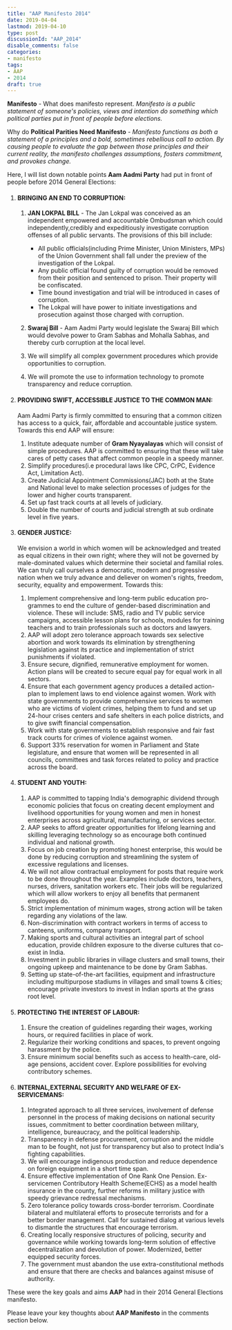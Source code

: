 ```yaml
---
title: "AAP Manifesto 2014"
date: 2019-04-04
lastmod: 2019-04-10
type: post
discussionId: "AAP_2014"
disable_comments: false
categories:
- manifesto
tags:
- AAP
- 2014
draft: true
---
```


**Manifesto** - What does manifesto represent. _Manifesto is a public statement of someone's policies, views and intention do something which political parties put in front of people before elections._

Why do **Political Parities Need Manifesto** - _Manifesto functions as both a statement of a principles and a bold, sometimes
rebellious call to action. By causing people to evaluate the gap between those principles and their current reality, the manifesto challenges assumptions, fosters commitment, and provokes change._

Here, I will list down notable points **Aam Aadmi Party** had put in front of people before 2014 General Elections:

1.  #### BRINGING AN END TO CORRUPTION:

    1. **JAN LOKPAL BILL** - The Jan Lokpal was conceived as an independent empowered and accountable Ombudsman which could independently,credibly and expeditiously investigate corruption offenses of all public servants. The provisions of this bill include:

       - All public officials(including Prime Minister, Union Ministers, MPs) of the Union Government shall fall under the preview of the investigation of the Lokpal.
       - Any public official found guilty of corruption would be removed from their position and sentenced to prison. Their property will be confiscated.
       - Time bound investigation and trial will be introduced in cases of corruption.
       - The Lokpal will have power to initiate investigations and prosecution against those charged with corruption.

    2. **Swaraj Bill** - Aam Aadmi Party would legislate the Swaraj Bill which would devolve power to Gram Sabhas and Mohalla Sabhas, and thereby curb corruption at the local level.
    3. We will simplify all complex government procedures which provide opportunities to corruption.
    4. We will promote the use to information technology to promote transparency and reduce corruption.

2.  #### PROVIDING SWIFT, ACCESSIBLE JUSTICE TO THE COMMON MAN:
    Aam Aadmi Party is firmly committed to ensuring that a common citizen has access to a quick, fair, affordable and accountable justice system. Towards this end AAP will ensure:
    1.  Institute adequate number of **Gram Nyayalayas** which will consist of simple procedures. AAP is committed to ensuring that these will take cares of petty cases that affect common people in a speedy manner.
    2.  Simplify procedures(i.e procedural laws like CPC, CrPC, Evidence Act, Limitation Act).
    3.  Create Judicial Appointment Commissions(JAC) both at the State and National level to make selection processes of judges for the lower and higher courts transparent.
    4.  Set up fast track courts at all levels of judiciary.
    5.  Double the number of courts and judicial strength at sub ordinate level in five years.

3.  #### GENDER JUSTICE:
    We envision a world in which women will be acknowledged and treated as equal citizens in their own right; where they will not be governed by male-dominated values which determine their societal and familial roles. We can truly call ourselves a democratic, modern and progressive nation when we truly advance and deliever on women's rights, freedom, security, equality and empowerment. Towards this:
         
    1. Implement comprehensive and long-term public education pro-grammes to end the culture of gender-based discrimination and violence. These will include: SMS, radio and TV public service campaigns, accessible lesson plans for schools, modules   for training teachers and to train professionals such as doctors and lawyers.
    2. AAP will adopt zero tolerance approach towards sex selective abortion and work towards its elimination by strengthening legislation against its practice and implementation of strict punishments if violated.
    3. Ensure secure, dignified, remunerative employment for women. Action plans will be created to secure equal pay for equal work in all sectors.
    4. Ensure that each government agency produces a detailed action-plan to implement laws to end violence against women. Work with state governments to provide comprehensive services to women who are victims of violent crimes, helping them to fund  and set up 24-hour crises centers and safe shelters in each police districts, and to give swift financial compensation.
    5. Work with state governments to establish responsive and fair fast track courts for crimes of violence against women.
    6. Support 33% reservation for women in Parliament and State legislature, and ensure that women will be represented in all councils, committees and task forces related to policy and practice across the board.

4.  #### STUDENT AND YOUTH:

    1. AAP is committed to tapping India's demographic dividend through economic policies that focus on creating decent employment and livelihood opportunities for young women and men in honest enterprises across agricultural, manufacturing, or services sector.
    2. AAP seeks to afford greater opportunities for lifelong learning and skilling leveraging technology so as encourage both continued individual and national growth.
    3. Focus on job creation by promoting honest enterprise, this would be done by reducing corruption and streamlining the system of excessive regulations and licenses.
    4. We will not allow contractual employment for posts that require work to be done throughout the year. Examples include doctors, teachers, nurses, drivers, sanitation workers etc. Their jobs will be regularized which will allow workers to enjoy all benefits that permanent employees do.
    5. Strict implementation of minimum wages, strong action will be taken regarding any violations of the law.
    6. Non-discrimination with contract workers in terms of access to canteens, uniforms, company transport.
    7. Making sports and cultural activities an integral part of school education, provide children exposure to the diverse cultures that co-exist in India.
    8. Investment in public libraries in village clusters and small towns, their ongoing upkeep and maintenance to be done by Gram Sabhas.
    9. Setting up state-of-the-art facilities, equipment and infrastructure including multipurpose stadiums in villages and small towns & cities; encourage private investors to invest in Indian sports at the grass root level.

5.  #### PROTECTING THE INTEREST OF LABOUR:

    1. Ensure the creation of guidelines regarding their wages, working hours, or required facilities in place of work.
    2. Regularize their working conditions and spaces, to prevent ongoing harassment by the police.
    3. Ensure minimum social benefits such as access to health-care, old-age pensions, accident cover. Explore possibilities for evolving contributory schemes.

6.  #### INTERNAL,EXTERNAL SECURITY AND WELFARE OF EX-SERVICEMANS:

    1. Integrated approach to all three services, involvement of defense personnel in the process of making decisions on national security issues, commitment to better coordination between military, intelligence, bureaucracy, and the political leadership.
    2. Transparency in defense procurement, corruption and the middle man to be fought, not just for transparency but also to protect India's fighting capabilities.
    3. We will encourage indigenous production and reduce dependence on foreign equipment in a short time span.
    4. Ensure effective implementation of One Rank One Pension. Ex-servicemen Contributory Health Scheme(ECHS) as a model health insurance in the county, further reforms in military justice with speedy grievance redressal mechanisms.
    5. Zero tolerance policy towards cross-border terrorism. Coordinate bilateral and multilateral efforts to prosecute terrorists and for a better border management. Call for sustained dialog at various levels to dismantle the structures that encourage terrorism.
    6. Creating locally responsive structures of policing, security and governance while working towards long-term solution of effective decentralization and devolution of power. Modernized, better equipped security forces.
    7. The government must abandon the use extra-constitutional methods and ensure that there are checks and balances against misuse of authority.

These were the key goals and aims **AAP** had in their 2014 General Elections manifesto.

Please leave your key thoughts about **AAP Manifesto** in the comments section below.
